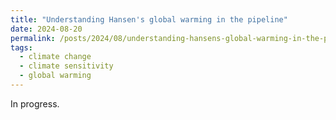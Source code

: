 ```yaml
---
title: "Understanding Hansen's global warming in the pipeline"
date: 2024-08-20
permalink: /posts/2024/08/understanding-hansens-global-warming-in-the-pipeline
tags:
  - climate change
  - climate sensitivity
  - global warming  
---
```


In progress. 
